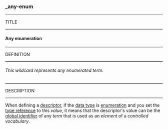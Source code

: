 ### _any-enum



------
TITLE

------

#### Any enumeration



------
DEFINITION

------

###### This wildcard represents any enumerated term.



------
DESCRIPTION

------

When defining a [descriptor](_term_descriptor), if the [data type](_type) is [enumeration](_type_string_enum) and you set the [type reference](_kind_) to this *value*, it means that the descriptor's value can be the [global identifier](_gid) of any *term* that is used as an *element* of a *controlled vocabulary*.
